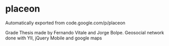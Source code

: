 # placeon
Automatically exported from code.google.com/p/placeon

Grade Thesis made by Fernando Vitale and Jorge Bolpe.
Geosocial network done with YII, jQuery Mobile and google maps

